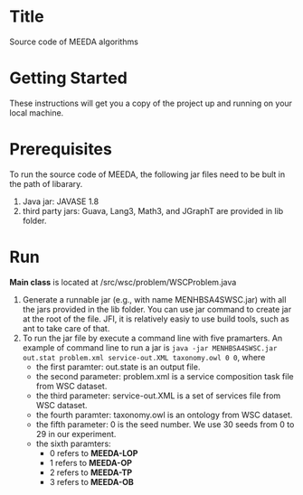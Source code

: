 # Title
Source code of MEEDA algorithms

# Getting Started
These instructions will get you a copy of the project up and running on your local machine.

# Prerequisites

To run the source code of MEEDA, the following jar files need to be bult in the path of libarary.
1. Java jar: JAVASE 1.8
2. third party jars: Guava, Lang3, Math3, and JGraphT are provided in lib folder.

# Run 

**Main class** is located at /src/wsc/problem/WSCProblem.java

1. Generate a runnable jar (e.g., with name MENHBSA4SWSC.jar) with all the jars provided in the lib folder. You can use jar command to create jar at the root of the file. JFI, it is relatively easiy to use build tools, such as ant to take care of that.
2. To run the jar file by execute a command line with five pramarters. An example of command line to run a jar is `java -jar MENHBSA4SWSC.jar out.stat problem.xml service-out.XML taxonomy.owl 0 0`, where
   - the first paramter: out.state is an output file.
   - the second parameter: problem.xml is a service composition task file from WSC dataset.
   - the third parameter: service-out.XML is a set of services file from WSC dataset. 
   - the fourth paramter: taxonomy.owl is an ontology from WSC dataset.
   - the fifth parameter: 0 is the seed number. We use 30 seeds from 0 to 29 in our experiment.
   - the sixth paramters: 
      - 0 refers to **MEEDA-LOP** 
      - 1 refers to **MEEDA-OP** 
      - 2 refers to **MEEDA-TP** 
      - 3 refers to **MEEDA-OB**
